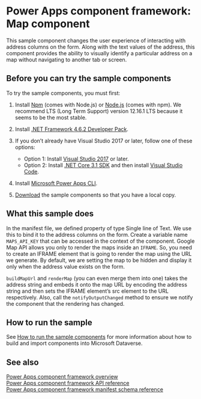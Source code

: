 # Power Apps component framework: Map component

This sample component changes the user experience of interacting with address columns on the form. Along with the text values of the address, this component provides the ability to visually identify a particular address on a map without navigating to another tab or screen. 

## Before you can try the sample components

To try the sample components, you must first:

1. Install [Npm](https://www.npmjs.com/get-npm) (comes with Node.js) or [Node.js](https://nodejs.org/en/) (comes with npm). We recommend LTS (Long Term Support) version 12.16.1 LTS because it seems to be the most stable.

1. Install [.NET Framework 4.6.2 Developer Pack](https://dotnet.microsoft.com/download/dotnet-framework/net462). 

1. If you don’t already have Visual Studio 2017 or later, follow one of these options:
   - Option 1: Install [Visual Studio 2017](https://docs.microsoft.com/visualstudio/install/install-visual-studio?view=vs-2017) or later.
   - Option 2: Install [.NET Core 3.1 SDK](https://dotnet.microsoft.com/download/dotnet-core/3.1) and then install [Visual Studio Code](https://code.visualstudio.com/Download).

1. Install [Microsoft Power Apps CLI](https://aka.ms/PowerAppsCLI).
1. [Download](https://github.com/microsoft/PowerApps-Samples/tree/master/component-framework) the sample components so that you have a local copy.

## What this sample does

In the manifest file, we defined property of type Single line of Text. We use this to bind it to the address columns on the form. Create a variable name `MAPS_API_KEY` that can be accessed in the context of the component. Google Map API allows you only to render the maps inside an `IFRAME`. So, you need to create an IFRAME element that is going to render the map using the URL we generate. By default, we are setting the map to be hidden and display it only when the address value exists on the form.

`buildMapUrl` and `renderMap` (you can even merge them into one) takes the address string and embeds it onto the map URL by encoding the address string and then sets the IFRAME element’s src element to the URL respectively. Also, call the `notifyOutputChanged` method to ensure we notify the component that the rendering has changed.

## How to run the sample

See [How to run the sample components](https://github.com/microsoft/PowerApps-Samples/blob/master/component-framework/README.md) for more information about how to build and import components into Microsoft Dataverse.

## See also

[Power Apps component framework overview](https://docs.microsoft.com/en-us/powerapps/developer/component-framework/overview)<br/>
[Power Apps component framework API reference](https://docs.microsoft.com/en-us/powerapps/developer/component-framework/reference/)<br/>
[Power Apps component framework manifest schema reference](https://docs.microsoft.com/en-us/powerapps/developer/component-framework/manifest-schema-reference/)